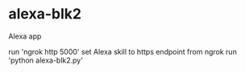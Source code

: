 # alexa-blk2
Alexa app

run 'ngrok http 5000'
set Alexa skill to https endpoint from ngrok
run 'python alexa-blk2.py'
